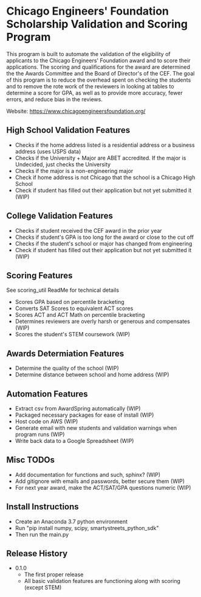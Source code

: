 # Chicago Engineers' Foundation Scholarship Validation and Scoring Program

This program is built to automate the validation of the eligibility of applicants to the Chicago Engineers' Foundation award and to score their applications. The scoring and qualifications for the award are determined the the Awards Committee and the Board of Director's of the CEF. The goal of this program is to reduce the overhead spent on checking the students and to remove the rote work of the reviewers in looking at tables to determine a score for GPA, as well as to provide more accuracy, fewer errors, and reduce bias in the reviews. 

Website: https://www.chicagoengineersfoundation.org/

## High School Validation Features

* Checks if the home address listed is a residential address or a business address (uses USPS data)
* Checks if the University + Major are ABET accredited. If the major is Undecided, just checks the University
* Checks if the major is a non-engineering major 
* Check if home address is not Chicago that the school is a Chicago High School
* Check if student has filled out their application but not yet submitted it (WIP)

## College Validation Features

* Checks if student received the CEF award in the prior year
* Checks if student's GPA is too long for the award or close to the cut off
* Checks if the student's school or major has changed from engineering
* Check if student has filled out their application but not yet submitted it (WIP)

## Scoring Features
See scoring_util ReadMe for technical details

* Scores GPA based on percentile bracketing
* Converts SAT Scores to equivalent ACT scores
* Scores ACT and ACT Math on percentile bracketing
* Determines reviewers are overly harsh or generous and compensates (WIP) 
* Scores the student's STEM coursework (WIP)

## Awards Determiation Features

* Determine the quality of the school (WIP)
* Determine distance between school and home address (WIP)

## Automation Features

* Extract csv from AwardSpring automatically (WIP)
* Packaged necessary packages for ease of install (WIP)
* Host code on AWS (WIP)
* Generate email with new students and validation warnings when program runs (WIP)
* Write back data to a Google Spreadsheet  (WIP)

## Misc TODOs

* Add documentation for functions and such, sphinx? (WIP)
* Add gitignore with emails and passwords, better secure them (WIP)
* For next year award, make the ACT/SAT/GPA questions numeric (WIP)


## Install Instructions

* Create an Anaconda 3.7 python environment
* Run "pip install numpy, scipy, smartystreets_python_sdk"
* Then run the main.py

## Release History

* 0.1.0
    * The first proper release
    * All basic validation features are functioning along with scoring (except STEM)